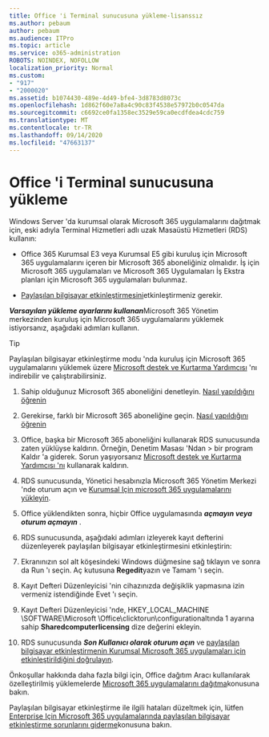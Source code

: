 ```yaml
---
title: Office 'i Terminal sunucusuna yükleme-lisanssız
ms.author: pebaum
author: pebaum
ms.audience: ITPro
ms.topic: article
ms.service: o365-administration
ROBOTS: NOINDEX, NOFOLLOW
localization_priority: Normal
ms.custom:
- "917"
- "2000020"
ms.assetid: b1074430-489e-4d49-bfe4-3d8783d8073c
ms.openlocfilehash: 1d862f60e7a8a4c90c83f4538e57972b0c0547da
ms.sourcegitcommit: c6692ce0fa1358ec3529e59ca0ecdfdea4cdc759
ms.translationtype: MT
ms.contentlocale: tr-TR
ms.lasthandoff: 09/14/2020
ms.locfileid: "47663137"
---
```

# <a name="installing-office-on-a-terminal-server"></a>Office 'i Terminal sunucusuna yükleme

Windows Server 'da kurumsal olarak Microsoft 365 uygulamalarını dağıtmak için, eski adıyla Terminal Hizmetleri adlı uzak Masaüstü Hizmetleri (RDS) kullanın:
  
- Office 365 Kurumsal E3 veya Kurumsal E5 gibi kuruluş için Microsoft 365 uygulamalarını içeren bir Microsoft 365 aboneliğiniz olmalıdır. İş için Microsoft 365 uygulamaları ve Microsoft 365 Uygulamaları İş Ekstra planları için Microsoft 365 uygulamaları bulunmaz.

- [Paylaşılan bilgisayar etkinleştirmesini](https://docs.microsoft.com/DeployOffice/overview-shared-computer-activation)etkinleştirmeniz gerekir.

***Varsayılan yükleme ayarlarını kullanan***Microsoft 365 Yönetim merkezinden kuruluş için Microsoft 365 uygulamalarını yüklemek istiyorsanız, aşağıdaki adımları kullanın.

> [!TIP]
> Paylaşılan bilgisayar etkinleştirme modu 'nda kuruluş için Microsoft 365 uygulamalarını yüklemek üzere [Microsoft destek ve Kurtarma Yardımcısı](https://aka.ms/SaRA_OfficeSCA_M365Portal) 'nı indirebilir ve çalıştırabilirsiniz.
  
1. Sahip olduğunuz Microsoft 365 aboneliğini denetleyin. [Nasıl yapıldığını öğrenin](https://docs.microsoft.com/microsoft-365/admin/admin-overview/what-subscription-do-i-have)

2. Gerekirse, farklı bir Microsoft 365 aboneliğine geçin. [Nasıl yapıldığını öğrenin](https://docs.microsoft.com/microsoft-365/commerce/subscriptions/switch-to-a-different-plan)

3. Office, başka bir Microsoft 365 aboneliğini kullanarak RDS sunucusunda zaten yüklüyse kaldırın. Örneğin, Denetim Masası 'Ndan \> bir program Kaldır 'a giderek. Sorun yaşıyorsanız [Microsoft destek ve Kurtarma Yardımcısı 'nı](https://aka.ms/SARA-OfficeUninstall-Alchemy) kullanarak kaldırın.

4. RDS sunucusunda, Yönetici hesabınızla Microsoft 365 Yönetim Merkezi 'nde oturum açın ve [Kurumsal Için microsoft 365 uygulamalarını yükleyin](https://portal.office.com/OLS/MySoftware.aspx).

5. Office yüklendikten sonra, hiçbir Office uygulamasında ***açmayın veya oturum açmayın*** .

6. RDS sunucusunda, aşağıdaki adımları izleyerek kayıt defterini düzenleyerek paylaşılan bilgisayar etkinleştirmesini etkinleştirin:

1. Ekranınızın sol alt köşesindeki Windows düğmesine sağ tıklayın ve sonra da Run 'ı seçin. Aç kutusuna **Regedit**yazın ve Tamam 'ı seçin.

2. Kayıt Defteri Düzenleyicisi 'nin cihazınızda değişiklik yapmasına izin vermeniz istendiğinde Evet 'ı seçin.

3. Kayıt Defteri Düzenleyicisi 'nde, HKEY_LOCAL_MACHINE \SOFTWARE\Microsoft \Office\clicktorun\configurationaltında 1 ayarına sahip **Sharedcomputerlicensing** dize değerini ekleyin.

7. RDS sunucusunda ***Son Kullanıcı olarak oturum açın*** ve [paylaşılan bilgisayar etkinleştirmenin Kurumsal Microsoft 365 uygulamaları için etkinleştirildiğini doğrulayın](https://docs.microsoft.com/DeployOffice/troubleshoot-shared-computer-activation#verify-that-activation-for-microsoft-365-apps-succeeded).

Önkoşullar hakkında daha fazla bilgi için, Office dağıtım Aracı kullanılarak özelleştirilmiş yüklemelerde [Microsoft 365 uygulamalarını dağıtma](https://docs.microsoft.com/DeployOffice/deploy-microsoft-365-apps-remote-desktop-services)konusuna bakın.
  
Paylaşılan bilgisayar etkinleştirme ile ilgili hataları düzeltmek için, lütfen [Enterprise Için Microsoft 365 uygulamalarında paylaşılan bilgisayar etkinleştirme sorunlarını giderme](https://docs.microsoft.com/DeployOffice/troubleshoot-shared-computer-activation)konusuna bakın.
  